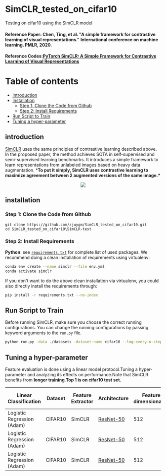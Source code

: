 # SimCLR_tested_on_cifar10

Testing on cifar10 using the SimCLR model
#### Reference Paper: Chen, Ting, et al. "A simple framework for contrastive learning of visual representations." International conference on machine learning. PMLR, 2020.
#### Reference Codes:[PyTorch SimCLR: A Simple Framework for Contrastive Learning of Visual Representations](https://github.com/sthalles/SimCLR)


Table of contents
=================
   * [Introduction](#introduction)
   * [Installation](#installation)
        * [Step 1: Clone the Code from Github](#Step-1-Clone-the-Code-from-Github)
        * [Step 2: Install Requirements](#Step-2-Install-Requirements)
   * [Run  Script  to Train](#Run-Script-to-Train)
   * [Tuning a hyper-parameter](#Tuning-a-hyper-parameter)

## introduction
[SimCLR](https://sthalles.github.io/simple-self-supervised-learning/#1) uses the same principles of contrastive learning described above. In the proposed paper, the method achieves SOTA in self-supervised and semi-supervised learning benchmarks. It introduces a simple framework to learn representations from unlabeled images based on heavy data augmentation. ***To put it simply, SimCLR uses contrastive learning to maximize agreement between 2 augmented versions of the same image.\***

<div align="center">
  <img src="https://camo.githubusercontent.com/47395e06a77f8d3a10579a0d0d48aa4d1a3227e044f32b4eb92bb829b39cbec1/68747470733a2f2f737468616c6c65732e6769746875622e696f2f6173736574732f636f6e74726173746976652d73656c662d737570657276697365642f636f7665722e706e67"  />
</div>

## installation

### Step 1: Clone the Code from Github

```
git clone https://github.com/zjuygm/SimCLR_tested_on_cifar10.git
cd SimCLR_tested_on_cifar10\SimCLR-test
```

### Step 2: Install Requirements

**Python**: see [`requirements.txt`](https://github.com/zjuygm/SimCLR_tested_on_cifar10/blob/main/SimCLR-test/requirements.txt) for complete list of used packages. We recommend doing a clean installation of requirements using virtualenv:

```bash
conda env create --name simclr --file env.yml
conda activate simclr
```

If you don't want to do the above clean installation via virtualenv, you could also directly install the requirements through:
```bash
pip install -r requirements.txt --no-index
```


## Run Script to Train
Before running SimCLR, make sure you choose the correct running configurations. You can change the running configurations by passing keyword arguments to the `run.py` file.
```bash
python run.py -data ./datasets -dataset-name cifar10 --log-every-n-steps 100 --epochs 100 
```

## Tuning a hyper-parameter

Feature evaluation is done using a linear model protocol.Tuning a hyper-parameter and analyzing its effects on performance.Note that SimCLR benefits from **longer training**.**Top 1 is  on cifar10  test set.**

| Linear Classification      | Dataset | Feature Extractor | Architecture                                                 | Feature dimensionality | Projection Head dimensionality | Epochs | Top1 % |
| -------------------------- | ------- | ----------------- | ------------------------------------------------------------ | ---------------------- | ------------------------------ | ------ | ------ |
| Logistic Regression (Adam) | CIFAR10 | SimCLR            | [ResNet-50](https://drive.google.com/open?id=1lc2aoVtrAetGn0PnTkOyFzPCIucOJq7C) | 512                    | 128                            | 100    | 65.625 |
| Logistic Regression (Adam) | CIFAR10 | SimCLR            | [ResNet-50](https://drive.google.com/open?id=1lc2aoVtrAetGn0PnTkOyFzPCIucOJq7C) | 512                    | 128                            | 150    | 71.093 |
| Logistic Regression (Adam) | CIFAR10 | SimCLR            | [ResNet-50](https://drive.google.com/open?id=1lc2aoVtrAetGn0PnTkOyFzPCIucOJq7C) | 512                    | 128                            | 200    | 73.242 |

[](https://latex.codecogs.com/gif.image?\dpi{50}&space;\inline&space;\mu_{c},&space;\sigma_{c},&space;\pi_{c})

